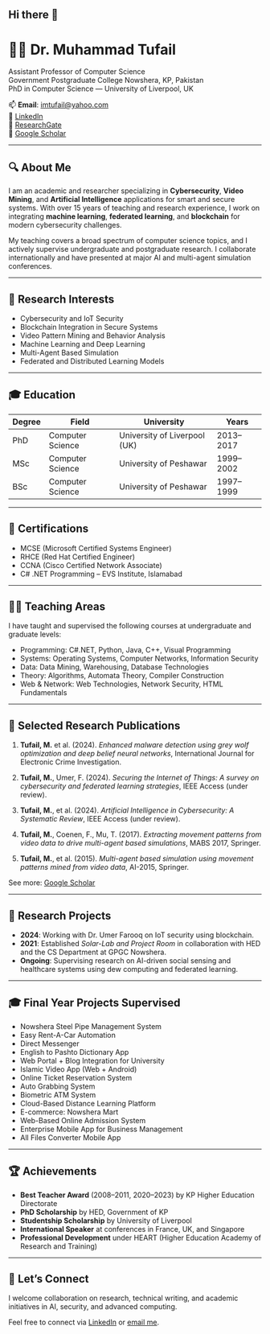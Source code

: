 ## Hi there 👋

# 👨‍💼 Dr. Muhammad Tufail

Assistant Professor of Computer Science  
Government Postgraduate College Nowshera, KP, Pakistan  
PhD in Computer Science — University of Liverpool, UK  

📫 **Email**: imtufail@yahoo.com  
🔗 [LinkedIn](https://www.linkedin.com/in/muhammad-tufail-9a458236/)  
🔗 [ResearchGate](https://www.researchgate.net/profile/Muhammad-Tufail-5)  
🔗 [Google Scholar](https://scholar.google.com.pk/citations?hl=en&user=tStfjDAAAAAJ)

---

## 🔍 About Me

I am an academic and researcher specializing in **Cybersecurity**, **Video Mining**, and **Artificial Intelligence** applications for smart and secure systems. With over 15 years of teaching and research experience, I work on integrating **machine learning**, **federated learning**, and **blockchain** for modern cybersecurity challenges.

My teaching covers a broad spectrum of computer science topics, and I actively supervise undergraduate and postgraduate research. I collaborate internationally and have presented at major AI and multi-agent simulation conferences.

---

## 🧠 Research Interests

- Cybersecurity and IoT Security  
- Blockchain Integration in Secure Systems  
- Video Pattern Mining and Behavior Analysis  
- Machine Learning and Deep Learning  
- Multi-Agent Based Simulation  
- Federated and Distributed Learning Models

---

## 🎓 Education

| Degree | Field | University | Years |
|--------|-------|------------|-------|
| PhD | Computer Science | University of Liverpool (UK) | 2013–2017 |
| MSc | Computer Science | University of Peshawar | 1999–2002 |
| BSc | Computer Science | University of Peshawar | 1997–1999 |

---

## 🧾 Certifications

- MCSE (Microsoft Certified Systems Engineer)  
- RHCE (Red Hat Certified Engineer)  
- CCNA (Cisco Certified Network Associate)  
- C# .NET Programming – EVS Institute, Islamabad  

---

## 👨‍🏫 Teaching Areas

I have taught and supervised the following courses at undergraduate and graduate levels:

- Programming: C#.NET, Python, Java, C++, Visual Programming  
- Systems: Operating Systems, Computer Networks, Information Security  
- Data: Data Mining, Warehousing, Database Technologies  
- Theory: Algorithms, Automata Theory, Compiler Construction  
- Web & Network: Web Technologies, Network Security, HTML Fundamentals

---

## 📂 Selected Research Publications

1. **Tufail, M.** et al. (2024). *Enhanced malware detection using grey wolf optimization and deep belief neural networks*, International Journal for Electronic Crime Investigation.

2. **Tufail, M.**, Umer, F. (2024). *Securing the Internet of Things: A survey on cybersecurity and federated learning strategies*, IEEE Access (under review).

3. **Tufail, M.**, et al. (2024). *Artificial Intelligence in Cybersecurity: A Systematic Review*, IEEE Access (under review).

4. **Tufail, M.**, Coenen, F., Mu, T. (2017). *Extracting movement patterns from video data to drive multi-agent based simulations*, MABS 2017, Springer.

5. **Tufail, M.**, et al. (2015). *Multi-agent based simulation using movement patterns mined from video data*, AI-2015, Springer.

See more: [Google Scholar](https://scholar.google.com.pk/citations?hl=en&user=tStfjDAAAAAJ)

---

## 🧪 Research Projects

- **2024**: Working with Dr. Umer Farooq on IoT security using blockchain.
- **2021**: Established *Solar-Lab and Project Room* in collaboration with HED and the CS Department at GPGC Nowshera.
- **Ongoing**: Supervising research on AI-driven social sensing and healthcare systems using dew computing and federated learning.

---

## 🎓 Final Year Projects Supervised

- Nowshera Steel Pipe Management System  
- Easy Rent-A-Car Automation  
- Direct Messenger  
- English to Pashto Dictionary App  
- Web Portal + Blog Integration for University  
- Islamic Video App (Web + Android)  
- Online Ticket Reservation System  
- Auto Grabbing System  
- Biometric ATM System  
- Cloud-Based Distance Learning Platform  
- E-commerce: Nowshera Mart  
- Web-Based Online Admission System  
- Enterprise Mobile App for Business Management  
- All Files Converter Mobile App  

---

## 🏆 Achievements

- **Best Teacher Award** (2008–2011, 2020–2023) by KP Higher Education Directorate  
- **PhD Scholarship** by HED, Government of KP  
- **Studentship Scholarship** by University of Liverpool  
- **International Speaker** at conferences in France, UK, and Singapore  
- **Professional Development** under HEART (Higher Education Academy of Research and Training)  

---

## 🤝 Let’s Connect

I welcome collaboration on research, technical writing, and academic initiatives in AI, security, and advanced computing.

Feel free to connect via [LinkedIn](https://www.linkedin.com/in/muhammad-tufail-9a458236/) or [email me](mailto:imtufail@yahoo.com).
